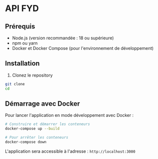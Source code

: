 # API FYD

## Prérequis

- Node.js (version recommandée : 18 ou supérieure)
- npm ou yarn
- Docker et Docker Compose (pour l'environnement de développement)

## Installation

1. Clonez le repository
```bash
git clone 
cd 
```

## Démarrage avec Docker

Pour lancer l'application en mode développement avec Docker :

```bash
# Construire et démarrer les conteneurs
docker-compose up --build

# Pour arrêter les conteneurs
docker-compose down
```

L'application sera accessible à l'adresse : `http://localhost:3000`

